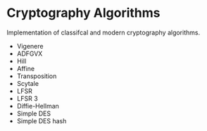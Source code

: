 # Cryptography Algorithms

Implementation of classifcal and modern cryptography algorithms.

* Vigenere
* ADFGVX
* Hill		
* Affine		
* Transposition
* Scytale	
* LFSR		
* LFSR 3
* Diffie-Hellman	
* Simple DES		
* Simple DES hash	

